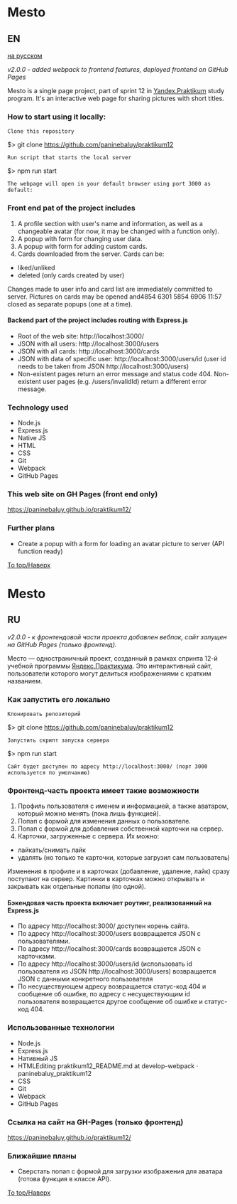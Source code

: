 # Mesto
## EN
[на русском](#ru)

_v2.0.0 - added webpack to frontend features, deployed frontend on GitHub Pages_

Mesto is a single page project, part of sprint 12 in [Yandex.Praktikum](https://praktikum.yandex.ru/profile/web-developer/) study program.
It's an interactive web page for sharing pictures with short titles.

### How to start using it locally:

    Clone this repository

$> git clone https://github.com/paninebaluy/praktikum12

    Run script that starts the local server

$> npm run start

    The webpage will open in your default browser using port 3000 as default: 

### Front end pat of the project includes
1. A profile section with user's name and information, as well as a changeable avatar (for now, it may be changed with a function only).
2. A popup with form for changing user data.
3. A popup with form for adding custom cards.
4. Cards downloaded from the server. Cards can be:
  +  liked/unliked
  +  deleted (only cards created by user)

Changes made to user info and card list are immediately committed to server.
Pictures on cards may be opened and4854 6301 5854 6906
11:57
 closed as separate popups (one at a time).

#### Backend part of the project includes routing with Express.js

+ Root of the web site: http://localhost:3000/
+ JSON with all users: http://localhost:3000/users
+ JSON with all cards: http://localhost:3000/cards
+ JSON with data of specific user: http://localhost:3000/users/id (user id needs to be taken from JSON http://localhost:3000/users)
+ Non-existent pages return an error message and status code 404. Non-existent user pages (e.g. /users/invalidId) return a different error message.

### Technology used
+ Node.js
+ Express.js
+ Native JS
+ HTML
+ CSS
+ Git
+ Webpack
+ GitHub Pages

### This web site on GH Pages (front end only)
https://paninebaluy.github.io/praktikum12/

### Further plans
+ Create a popup with a form for loading an avatar picture to server (API function ready)

[To top/Наверх](#Mesto)

# Mesto
## RU

_v2.0.0 - к фронтендовой части проекта добавлен вебпак, сайт запущен на GitHub Pages (только фронтенд)._

Место &mdash; одностраничный проект, созданный в рамках спринта 12-й учебной программы [Яндекс.Практикума](https://praktikum.yandex.ru/profile/web-developer/).
Это интерактивный сайт, пользователи которого могут делиться изображениями с кратким названием.

### Как запустить его локально

    Клонировать репозиторий

$> git clone https://github.com/paninebaluy/praktikum12

    Запустить скрипт запуска сервера

$> npm run start

    Сайт будет доступен по адресу http://localhost:3000/ (порт 3000 используется по умолчанию)
   
### Фронтенд-часть проекта имеет такие возможности
1. Профиль пользователя с именем и информацией, а также аватаром, который можно менять (пока лишь функцией).
2. Попап с формой для изменения данных о пользователе. 
3. Попап с формой для добавления собственной карточки на сервер. 
4. Карточки, загруженные с сервера. Их можно:
  +  лайкать/снимать лайк
  +  удалять (но только те карточки, которые загрузил сам пользователь)


Изменения в профиле и в карточках (добавление, удаление, лайк) сразу поступают на сервер.
Картинки в карточках можно открывать и закрывать как отдельные попапы (по одной).

#### Бэкендовая часть проекта включает роутинг, реализованный на Express.js

+ По адресу http://localhost:3000/ доступен корень сайта.
+ По адресу http://localhost:3000/users возвращается JSON с пользователями.
+ По адресу http://localhost:3000/cards возвращается JSON с карточками.
+ По адресу http://localhost:3000/users/id (использовать id пользователя из JSON http://localhost:3000/users) возвращается JSON с данными конкретного пользователя
+ По несуществующем адресу возвращается статус-код 404 и сообщение об ошибке, по адресу с несуществующим id пользователя возвращается другое сообщение об ошибке и статус-код 404.

### Использованные технологии
+ Node.js
+ Express.js
+ Нативный JS
+ HTMLEditing praktikum12_README.md at develop-webpack · paninebaluy_praktikum12
+ CSS
+ Git
+ Webpack
+ GitHub Pages

### Ссылка на сайт на GH-Pages (только фронтенд)
https://paninebaluy.github.io/praktikum12/

### Ближайшие планы
+ Сверстать попап с формой для загрузки изображения для аватара (готова функция в классе API).

[To top/Наверх](#Mesto)
